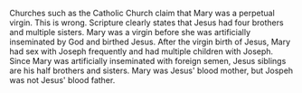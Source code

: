 Churches such as the Catholic Church claim that Mary was a perpetual virgin. This is wrong. Scripture clearly states that Jesus had four brothers and multiple sisters. Mary was a virgin before she was artificially inseminated by God and birthed Jesus. After the virgin birth of Jesus, Mary had sex with Joseph frequently and had multiple children with Joseph. Since Mary was artificially inseminated with foreign semen, Jesus siblings are his half brothers and sisters. Mary was Jesus' blood mother, but Jospeh was not Jesus' blood father.
